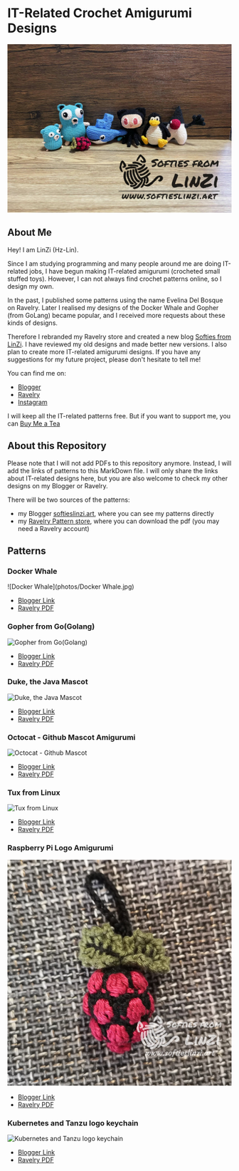 # IT-Related Crochet Amigurumi Designs

![IT-Related Crochet Amigurumi](photos/All.jpeg)

## About Me

Hey! I am LinZi (Hz-Lin).

Since I am studying programming and many people around me are doing IT-related jobs, I have begun making IT-related amigurumi (crocheted small stuffed toys). However, I can not always find crochet patterns online, so I design my own.

In the past, I published some patterns using the name Evelina Del Bosque on Ravelry. Later I realised my designs of the Docker Whale and Gopher (from GoLang) became popular, and I received more requests about these kinds of designs.

Therefore I rebranded my Ravelry store and created a new blog [Softies from LinZi](https://www.softieslinzi.art/).
I have reviewed my old designs and made better new versions. I also plan to create more IT-related amigurumi designs.
If you have any suggestions for my future project, please don't hesitate to tell me!

You can find me on:

- [Blogger](https://www.softieslinzi.art/)
- [Ravelry](https://www.ravelry.com/designers/huizhi-lin)
- [Instagram](https://www.instagram.com/softiesfromlinzi/)

I will keep all the IT-related patterns free. But if you want to support me, you can [Buy Me a Tea](https://www.buymeacoffee.com/hzlin)

## About this Repository

Please note that I will not add PDFs to this repository anymore. Instead, I will add the links of patterns to this MarkDown file. I will only share the links about IT-related designs here, but you are also welcome to check my other designs on my Blogger or Ravelry.

There will be two sources of the patterns:

- my Blogger [softieslinzi.art](https://www.softieslinzi.art/), where you can see my patterns directly
- my [Ravelry Pattern store](https://www.ravelry.com/designers/huizhi-lin), where you can download the pdf (you may need a Ravelry account)

## Patterns

### Docker Whale

![Docker Whale](photos/Docker Whale.jpg)

- [Blogger Link](https://www.ravelry.com/patterns/library/docker-whale-amigurumi)
- [Ravelry PDF](https://www.ravelry.com/patterns/library/docker-whale-amigurumi)

### Gopher from Go(Golang)

![Gopher from Go(Golang)](photos/Go-Gopher.jpg)

- [Blogger Link](https://www.softieslinzi.art/2022/12/gopher-from-go-golang.html)
- [Ravelry PDF](https://www.ravelry.com/patterns/library/gopher-from-golang)

### Duke, the Java Mascot

![Duke, the Java Mascot](photos/Java-Duke.jpeg)

- [Blogger Link](https://www.softieslinzi.art/2022/12/duke-java-mascot_30.html)
- [Ravelry PDF](https://www.ravelry.com/patterns/library/duke-the-java-mascot)

### Octocat - Github Mascot Amigurumi

![Octocat - Github Mascot](photos/Github-Octocat.jpg)

- [Blogger Link](https://www.softieslinzi.art/2022/05/octocat-github-mascot.html)
- [Ravelry PDF](https://www.ravelry.com/patterns/library/octocat-the-github-mascot)

### Tux from Linux

![Tux from Linux](photos/Linux-Tux.jpg)

- [Blogger Link](https://www.softieslinzi.art/2022/12/tux-from-linux.html)
- [Ravelry PDF](https://www.ravelry.com/patterns/library/tux-from-linux)

### Raspberry Pi Logo Amigurumi

![Raspberry Pi Logo Amigurumi](photos/RasberryPi.jpg)

- [Blogger Link](https://www.softieslinzi.art/2022/02/raspberry-pi-logo-amigurumi.html)
- [Ravelry PDF](https://www.ravelry.com/patterns/library/raspberry-pi-logo-amigurumi)

### Kubernetes and Tanzu logo keychain

![Kubernetes and Tanzu logo keychain](photos/Kubernetes.jpg)

- [Blogger Link](https://www.softieslinzi.art/2022/03/kubernetes-and-tanzu-keychain.html)
- [Ravelry PDF](https://www.ravelry.com/patterns/library/kubernetes-and-tanzu-keychain)
